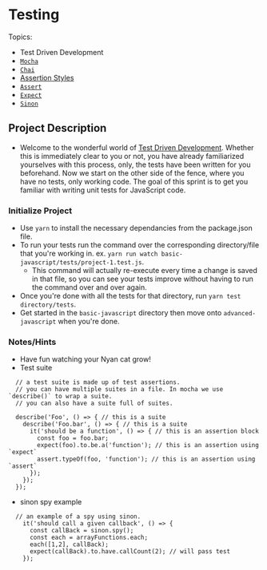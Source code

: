 # Testing

Topics:

* Test Driven Development
* [`Mocha`](https://mochajs.org/)
* [`Chai`](http://chaijs.com/api/)
* [Assertion Styles](http://chaijs.com/guide/styles/)
* [`Assert`](http://chaijs.com/api/assert)
* [`Expect`](http://chaijs.com/api/expect/)
* [`Sinon`](http://chaijs.com/plugins/sinon-chai/)

## Project Description

* Welcome to the wonderful world of [Test Driven Development](https://en.wikipedia.org/wiki/Test-driven_development). Whether this is immediately clear to you or not, you have already familiarized yourselves with this process, only, the tests have been written for you beforehand. Now we start on the other side of the fence, where you have no tests, only working code. The goal of this sprint is to get you familiar with writing unit tests for JavaScript code.

### Initialize Project

* Use `yarn` to install the necessary dependancies from the package.json file.
* To run your tests run the command over the corresponding directory/file that you're working in. ex. `yarn run watch basic-javascript/tests/project-1.test.js`.
  * This command will actually re-execute every time a change is saved in that file, so you can see your tests improve without having to run the command over and over again.
* Once you're done with all the tests for that directory, run `yarn test directory/tests`.
* Get started in the `basic-javascript` directory then move onto `advanced-javascript` when you're done.

### Notes/Hints

* Have fun watching your Nyan cat grow!
* Test suite

```
  // a test suite is made up of test assertions.
  // you can have multiple suites in a file. In mocha we use `describe()` to wrap a suite.
  // you can also have a suite full of suites.

  describe('Foo', () => { // this is a suite
    describe('Foo.bar', () => { // this is a suite
      it('should be a function', () => { // this is an assertion block
        const foo = foo.bar;
        expect(foo).to.be.a('function'); // this is an assertion using `expect`
        assert.typeOf(foo, 'function'); // this is an assertion using `assert`
      });
    });
  });
```

* sinon spy example

```
  // an example of a spy using sinon.
    it('should call a given callback', () => {
      const callBack = sinon.spy();
      const each = arrayFunctions.each;
      each([1,2], callBack);
      expect(callBack).to.have.callCount(2); // will pass test
    });
```
